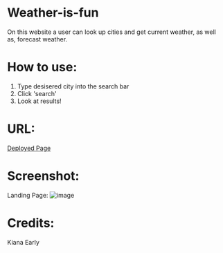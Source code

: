 # Weather-is-fun
On this website a user can look up cities and get current weather, as well as, forecast weather.

# How to use:
1) Type desisered city into the search bar
2) Click 'search'
3) Look at results!

# URL:
[Deployed Page](https://kianaearly.github.io/Weather-is-fun/)

# Screenshot:
Landing Page:
    ![image](https://github.com/KianaEarly/Weather-is-fun/assets/140658147/504ae3fb-8dda-41cc-a513-27e91c8c7afe)

# Credits:
Kiana Early
